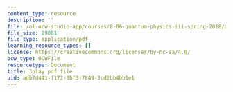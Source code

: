 ```yaml
---
content_type: resource
description: ''
file: /ol-ocw-studio-app/courses/8-06-quantum-physics-iii-spring-2018/adb7d441f1723bf378493cd2bb4bb1e1_iGG9EG3SNz0.pdf
file_size: 29081
file_type: application/pdf
learning_resource_types: []
license: https://creativecommons.org/licenses/by-nc-sa/4.0/
ocw_type: OCWFile
resourcetype: Document
title: 3play pdf file
uid: adb7d441-f172-3bf3-7849-3cd2bb4bb1e1
---
```

